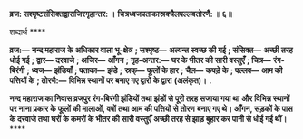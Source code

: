 **व्रज: सश्मृष्टसंसिक्तद्वाराजिरगृहान्तर: ।** **चित्रध्वजपताकास्रक्चैलपल्लवतोरणै: ॥ ६॥** 

शब्दार्थ **** 

**व्रज:—** **नन्द महाराज के अधिकार वाला भू-क्षेत्र** **; सश्मृष्ट—** **अत्यन्त स्वच्छ की गई** **; संसिक्त—** **अच्छी तरह धोई गई** **; द्वार—** **दरवाजे** **; अजिर—** **आँगन** **; गृह-अन्तर:—** **घर के भीतर की सारी वस्तुएँ** **; चित्र—** **रंग-बिरंगी** **; ध्वज—** **झंडियाँ** **; पताका—** **झंडे** **;** **स्रक्—** **फूलों के हार** **; चैल—** **कपड़े के** **; पल्लव—** **आम की पत्तियों के** **; तोरणै:—** **विभिन्न स्थानों पर बनाए गए द्वारों के द्वारा** **(अलंकृत)।** **.** 

**नन्द महाराज का निवास व्रजपुर रंग-बिरंगी झंडियों तथा झंडों से पूरी तरह सजाया गया था** **और विभिन्न स्थानों पर नाना प्रकार के फूलों की मालाओं, वषों तथा आम की पत्तियों से तोरण** **बनाए गए थे। आँगन, सड़कों के पास के दरवाजे तथा घरों के कमरों के भीतर की सारी वस्तुएँ** **अच्छी तरह से झाड़ बुहार कर पानी से धोई गई थीं।** **** 